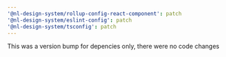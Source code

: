 ```yaml
---
'@nl-design-system/rollup-config-react-component': patch
'@nl-design-system/eslint-config': patch
'@nl-design-system/tsconfig': patch
---
```


This was a version bump for depencies only, there were no code changes
